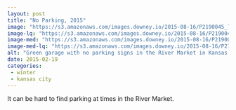 ```yaml
---
layout: post
title: "No Parking, 2015"
image: "https://s3.amazonaws.com/images.downey.io/2015-08-16/P2190045_large.jpg"
image-lq: "https://s3.amazonaws.com/images.downey.io/2015-08-16/P2190045_large_lq.jpg"
image-med: "https://s3.amazonaws.com/images.downey.io/2015-08-16/P2190045_medium.jpg"
image-med-lq: "https://s3.amazonaws.com/images.downey.io/2015-08-16/P2190045_medium_lq.jpg"
alt: "Green garage with no parking signs in the River Market in Kansas City, Missouri"
date: 2015-02-19
categories:
 - winter
 - kansas city
---
```


It can be hard to find parking at times in the River Market.
